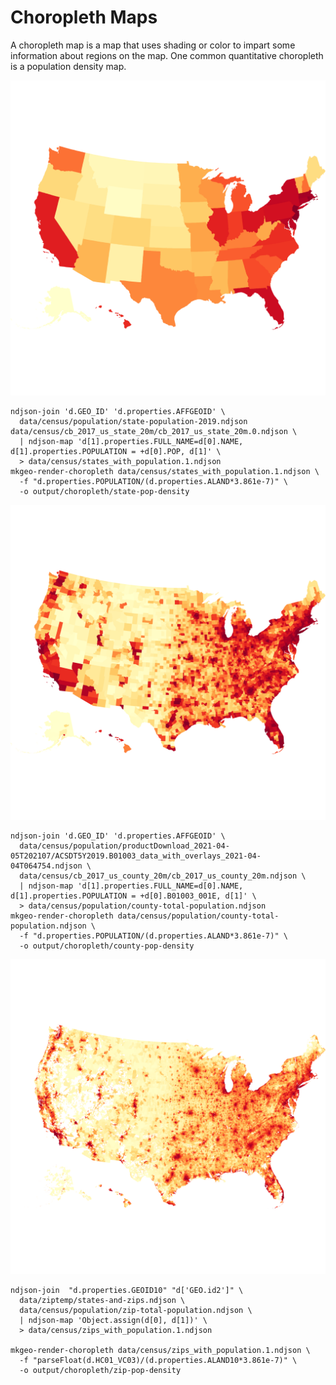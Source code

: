 # Choropleth Maps
A choropleth map is a map that uses shading or color to impart some information about regions on the map. One common quantitative choropleth is a population density map.

[![Choropleth for population density by state](./state-pop-density.png)](/mkgeo-gallery/viewer/?view=pop-density/state)
```
ndjson-join 'd.GEO_ID' 'd.properties.AFFGEOID' \
  data/census/population/state-population-2019.ndjson data/census/cb_2017_us_state_20m/cb_2017_us_state_20m.0.ndjson \
  | ndjson-map 'd[1].properties.FULL_NAME=d[0].NAME, d[1].properties.POPULATION = +d[0].POP, d[1]' \
  > data/census/states_with_population.1.ndjson
mkgeo-render-choropleth data/census/states_with_population.1.ndjson \
  -f "d.properties.POPULATION/(d.properties.ALAND*3.861e-7)" \
  -o output/choropleth/state-pop-density
```

[![Choropleth for population density by county](./county-pop-density.png)](/mkgeo-gallery/viewer/?view=pop-density/county)
```
ndjson-join 'd.GEO_ID' 'd.properties.AFFGEOID' \
  data/census/population/productDownload_2021-04-05T202107/ACSDT5Y2019.B01003_data_with_overlays_2021-04-04T064754.ndjson \
  data/census/cb_2017_us_county_20m/cb_2017_us_county_20m.ndjson \
  | ndjson-map 'd[1].properties.FULL_NAME=d[0].NAME, d[1].properties.POPULATION = +d[0].B01003_001E, d[1]' \
  > data/census/population/county-total-population.ndjson
mkgeo-render-choropleth data/census/population/county-total-population.ndjson \
  -f "d.properties.POPULATION/(d.properties.ALAND*3.861e-7)" \
  -o output/choropleth/county-pop-density
```

[![Choropleth for population density by zip](./zip-pop-density.png)](/mkgeo-gallery/viewer/?view=pop-density/zip)
```
ndjson-join  "d.properties.GEOID10" "d['GEO.id2']" \
  data/ziptemp/states-and-zips.ndjson \
  data/census/population/zip-total-population.ndjson \
  | ndjson-map 'Object.assign(d[0], d[1])' \
  > data/census/zips_with_population.1.ndjson

mkgeo-render-choropleth data/census/zips_with_population.1.ndjson \
  -f "parseFloat(d.HC01_VC03)/(d.properties.ALAND10*3.861e-7)" \
  -o output/choropleth/zip-pop-density
```
